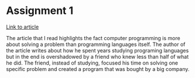 <h1> Assignment 1 </h1>

[Link to article](https://medium.com/datadriveninvestor/dont-learn-a-programming-language-solve-a-problem-instead-654f6bbfb573)

The article that I read highlights the fact computer programming is more about solving a problem than
programming languages itself. The author of the article writes about how he spent years studying programing languages
but in the end is overshadowed by a friend who knew less than half of what he did. The friend, instead of studying, focused his time on solving one specific problem and created a program that was bought by a big company.   
